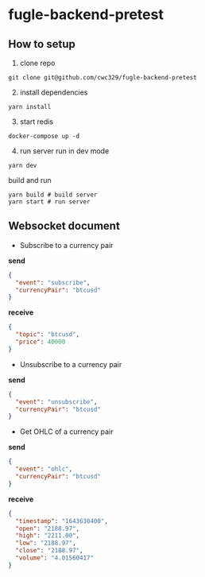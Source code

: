 # fugle-backend-pretest

## How to setup
1. clone repo
```shell
git clone git@github.com/cwc329/fugle-backend-pretest
```
2. install dependencies
```shell
yarn install
```
3. start redis
```shell
docker-compose up -d
```
4. run server
run in dev mode
```shell
yarn dev
```
build and run
```shell
yarn build # build server
yarn start # run server
```

## Websocket document
- Subscribe to a currency pair

**send**
```json
{
  "event": "subscribe",
  "currencyPair": "btcusd"
}
```
**receive**
```json
{
  "topic": "btcusd",
  "price": 40000
}
```
- Unsubscribe to a currency pair

**send**
```json
{
  "event": "unsubscribe",
  "currencyPair": "btcusd"
}
```
- Get OHLC of a currency pair

**send**
```json
{
  "event": "ohlc",
  "currencyPair": "btcusd"
}
```

**receive**
```json
{
  "timestamp": "1643630400",
  "open": "2188.97",
  "high": "2211.00",
  "low": "2188.97",
  "close": "2188.97",
  "volume": "4.01560417"
}
```
